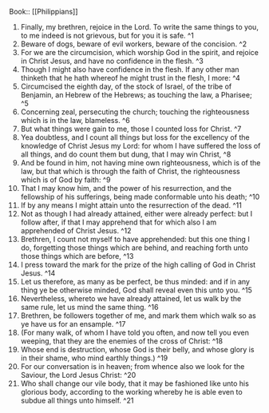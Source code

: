  Book:: [[Philippians]]
 1. Finally, my brethren, rejoice in the Lord. To write the same things to you, to me indeed is not grievous, but for you it is safe. ^1
 2. Beware of dogs, beware of evil workers, beware of the concision. ^2
 3. For we are the circumcision, which worship God in the spirit, and rejoice in Christ Jesus, and have no confidence in the flesh. ^3
 4. Though I might also have confidence in the flesh. If any other man thinketh that he hath whereof he might trust in the flesh, I more: ^4
 5. Circumcised the eighth day, of the stock of Israel, of the tribe of Benjamin, an Hebrew of the Hebrews; as touching the law, a Pharisee; ^5
 6. Concerning zeal, persecuting the church; touching the righteousness which is in the law, blameless. ^6
 7. But what things were gain to me, those I counted loss for Christ. ^7
 8. Yea doubtless, and I count all things but loss for the excellency of the knowledge of Christ Jesus my Lord: for whom I have suffered the loss of all things, and do count them but dung, that I may win Christ, ^8
 9. And be found in him, not having mine own righteousness, which is of the law, but that which is through the faith of Christ, the righteousness which is of God by faith: ^9
 10. That I may know him, and the power of his resurrection, and the fellowship of his sufferings, being made conformable unto his death; ^10
 11. If by any means I might attain unto the resurrection of the dead. ^11
 12. Not as though I had already attained, either were already perfect: but I follow after, if that I may apprehend that for which also I am apprehended of Christ Jesus. ^12
 13. Brethren, I count not myself to have apprehended: but this one thing I do, forgetting those things which are behind, and reaching forth unto those things which are before, ^13
 14. I press toward the mark for the prize of the high calling of God in Christ Jesus. ^14
 15. Let us therefore, as many as be perfect, be thus minded: and if in any thing ye be otherwise minded, God shall reveal even this unto you. ^15
 16. Nevertheless, whereto we have already attained, let us walk by the same rule, let us mind the same thing. ^16
 17. Brethren, be followers together of me, and mark them which walk so as ye have us for an ensample. ^17
 18. (For many walk, of whom I have told you often, and now tell you even weeping, that they are the enemies of the cross of Christ: ^18
 19. Whose end is destruction, whose God is their belly, and whose glory is in their shame, who mind earthly things.) ^19
 20. For our conversation is in heaven; from whence also we look for the Saviour, the Lord Jesus Christ: ^20
 21. Who shall change our vile body, that it may be fashioned like unto his glorious body, according to the working whereby he is able even to subdue all things unto himself. ^21
